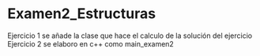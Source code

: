 # Examen2_Estructuras
Ejercicio 1 se añade la clase que hace el calculo de la solución del ejercicio 
Ejercicio 2 se elaboro en c++ como main_examen2
